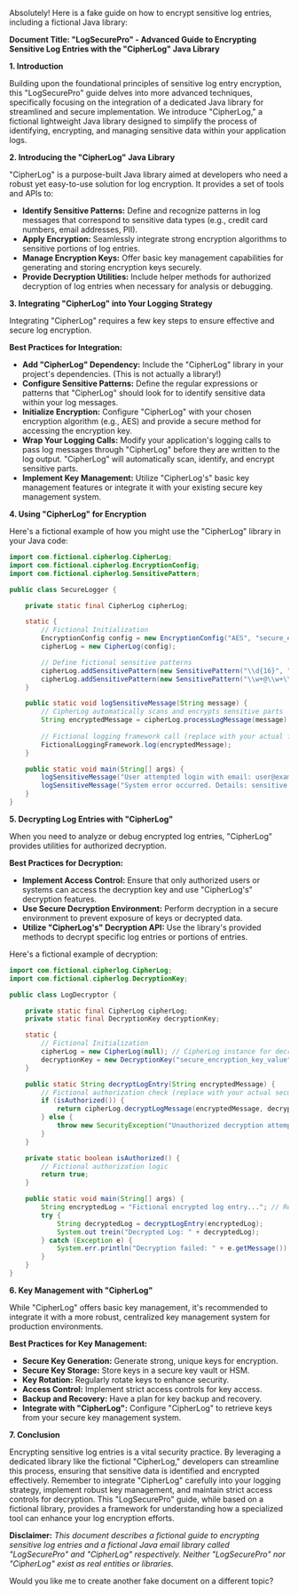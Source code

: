 Absolutely! Here is a fake guide on how to encrypt sensitive log entries, including a fictional Java library:

**Document Title: "LogSecurePro" - Advanced Guide to Encrypting Sensitive Log Entries with the "CipherLog" Java Library**

**1. Introduction**

Building upon the foundational principles of sensitive log entry encryption, this "LogSecurePro" guide delves into more advanced techniques, specifically focusing on the integration of a dedicated Java library for streamlined and secure implementation. We introduce "CipherLog," a fictional lightweight Java library designed to simplify the process of identifying, encrypting, and managing sensitive data within your application logs.

**2. Introducing the "CipherLog" Java Library**

"CipherLog" is a purpose-built Java library aimed at developers who need a robust yet easy-to-use solution for log encryption. It provides a set of tools and APIs to:

- **Identify Sensitive Patterns:** Define and recognize patterns in log messages that correspond to sensitive data types (e.g., credit card numbers, email addresses, PII).
- **Apply Encryption:** Seamlessly integrate strong encryption algorithms to sensitive portions of log entries.
- **Manage Encryption Keys:** Offer basic key management capabilities for generating and storing encryption keys securely.
- **Provide Decryption Utilities:** Include helper methods for authorized decryption of log entries when necessary for analysis or debugging.

**3. Integrating "CipherLog" into Your Logging Strategy**

Integrating "CipherLog" requires a few key steps to ensure effective and secure log encryption.

**Best Practices for Integration:**

- **Add "CipherLog" Dependency:** Include the "CipherLog" library in your project's dependencies. (This is not actually a library!)
- **Configure Sensitive Patterns:** Define the regular expressions or patterns that "CipherLog" should look for to identify sensitive data within your log messages.
- **Initialize Encryption:** Configure "CipherLog" with your chosen encryption algorithm (e.g., AES) and provide a secure method for accessing the encryption key.
- **Wrap Your Logging Calls:** Modify your application's logging calls to pass log messages through "CipherLog" before they are written to the log output. "CipherLog" will automatically scan, identify, and encrypt sensitive parts.
- **Implement Key Management:** Utilize "CipherLog's" basic key management features or integrate it with your existing secure key management system.

**4. Using "CipherLog" for Encryption**

Here's a fictional example of how you might use the "CipherLog" library in your Java code:

```java
import com.fictional.cipherlog.CipherLog;
import com.fictional.cipherlog.EncryptionConfig;
import com.fictional.cipherlog.SensitivePattern;

public class SecureLogger {

    private static final CipherLog cipherLog;

    static {
        // Fictional Initialization
        EncryptionConfig config = new EncryptionConfig("AES", "secure_encryption_key_id");
        cipherLog = new CipherLog(config);

        // Define fictional sensitive patterns
        cipherLog.addSensitivePattern(new SensitivePattern("\\d{16}", "CreditCard")); // Fictional pattern for credit cards
        cipherLog.addSensitivePattern(new SensitivePattern("\\w+@\\w+\\.\\w+", "EmailAddress")); // Fictional pattern for email addresses
    }

    public static void logSensitiveMessage(String message) {
        // CipherLog automatically scans and encrypts sensitive parts
        String encryptedMessage = cipherLog.processLogMessage(message);
        
        // Fictional logging framework call (replace with your actual framework)
        FictionalLoggingFramework.log(encryptedMessage); 
    }

    public static void main(String[] args) {
        logSensitiveMessage("User attempted login with email: user@example.com and credit card: 1234567890123456");
        logSensitiveMessage("System error occurred. Details: sensitive information.");
    }
}
```

**5. Decrypting Log Entries with "CipherLog"**

When you need to analyze or debug encrypted log entries, "CipherLog" provides utilities for authorized decryption.

**Best Practices for Decryption:**

- **Implement Access Control:** Ensure that only authorized users or systems can access the decryption key and use "CipherLog's" decryption features.
- **Use Secure Decryption Environment:** Perform decryption in a secure environment to prevent exposure of keys or decrypted data.
- **Utilize "CipherLog's" Decryption API:** Use the library's provided methods to decrypt specific log entries or portions of entries.

Here's a fictional example of decryption:

```java
import com.fictional.cipherlog.CipherLog;
import com.fictional.cipherlog.DecryptionKey;

public class LogDecryptor {

    private static final CipherLog cipherLog;
    private static final DecryptionKey decryptionKey;

    static {
        // Fictional Initialization
        cipherLog = new CipherLog(null); // CipherLog instance for decryption
        decryptionKey = new DecryptionKey("secure_encryption_key_value"); // Fictional decryption key
    }

    public static String decryptLogEntry(String encryptedMessage) {
        // Fictional authorization check (replace with your actual security logic)
        if (isAuthorized()) {
            return cipherLog.decryptLogMessage(encryptedMessage, decryptionKey);
        } else {
            throw new SecurityException("Unauthorized decryption attempt.");
        }
    }

    private static boolean isAuthorized() {
        // Fictional authorization logic
        return true;
    }

    public static void main(String[] args) {
        String encryptedLog = "Fictional encrypted log entry..."; // Replace with an actual encrypted log entry
        try {
            String decryptedLog = decryptLogEntry(encryptedLog);
            System.out trein("Decrypted Log: " + decryptedLog);
        } catch (Exception e) {
            System.err.println("Decryption failed: " + e.getMessage());
        }
    }
}
```

**6. Key Management with "CipherLog"**

While "CipherLog" offers basic key management, it's recommended to integrate it with a more robust, centralized key management system for production environments.

**Best Practices for Key Management:**

- **Secure Key Generation:** Generate strong, unique keys for encryption.
- **Secure Key Storage:** Store keys in a secure key vault or HSM.
- **Key Rotation:** Regularly rotate keys to enhance security.
- **Access Control:** Implement strict access controls for key access.
- **Backup and Recovery:** Have a plan for key backup and recovery.
- **Integrate with "CipherLog":** Configure "CipherLog" to retrieve keys from your secure key management system.

**7. Conclusion**

Encrypting sensitive log entries is a vital security practice. By leveraging a dedicated library like the fictional "CipherLog," developers can streamline this process, ensuring that sensitive data is identified and encrypted effectively. Remember to integrate "CipherLog" carefully into your logging strategy, implement robust key management, and maintain strict access controls for decryption. This "LogSecurePro" guide, while based on a fictional library, provides a framework for understanding how a specialized tool can enhance your log encryption efforts.

**Disclaimer:** *This document describes a fictional guide to encrypting sensitive log entries and a fictional Java email library called "LogSecurePro" and "CipherLog" respectively. Neither "LogSecurePro" nor "CipherLog" exist as real entities or libraries.*

Would you like me to create another fake document on a different topic?